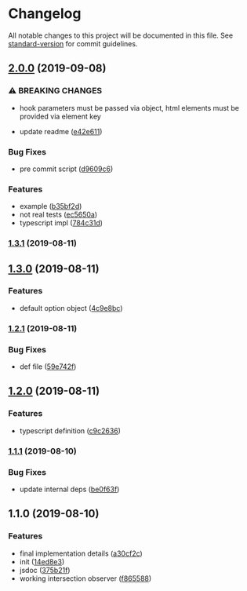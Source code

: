 # Changelog

All notable changes to this project will be documented in this file. See [standard-version](https://github.com/conventional-changelog/standard-version) for commit guidelines.

## [2.0.0](https://github.com/asyarb/use-intersection-observer/compare/v1.3.1...v2.0.0) (2019-09-08)


### ⚠ BREAKING CHANGES

* hook parameters must be passed via object, html elements must be provided via element key

* update readme ([e42e611](https://github.com/asyarb/use-intersection-observer/commit/e42e611))


### Bug Fixes

* pre commit script ([d9609c6](https://github.com/asyarb/use-intersection-observer/commit/d9609c6))


### Features

* example ([b35bf2d](https://github.com/asyarb/use-intersection-observer/commit/b35bf2d))
* not real tests ([ec5650a](https://github.com/asyarb/use-intersection-observer/commit/ec5650a))
* typescript impl ([784c31d](https://github.com/asyarb/use-intersection-observer/commit/784c31d))

### [1.3.1](https://github.com/asyarb/use-intersection-observer/compare/v1.3.0...v1.3.1) (2019-08-11)

## [1.3.0](https://github.com/asyarb/use-intersection-observer/compare/v1.2.1...v1.3.0) (2019-08-11)


### Features

* default option object ([4c9e8bc](https://github.com/asyarb/use-intersection-observer/commit/4c9e8bc))

### [1.2.1](https://github.com/asyarb/use-intersection-observer/compare/v1.2.0...v1.2.1) (2019-08-11)


### Bug Fixes

* def file ([59e742f](https://github.com/asyarb/use-intersection-observer/commit/59e742f))

## [1.2.0](https://github.com/asyarb/use-intersection-observer/compare/v1.1.1...v1.2.0) (2019-08-11)


### Features

* typescript definition ([c9c2636](https://github.com/asyarb/use-intersection-observer/commit/c9c2636))

### [1.1.1](https://github.com/asyarb/use-intersection-observer/compare/v1.1.0...v1.1.1) (2019-08-10)


### Bug Fixes

* update internal deps ([be0f63f](https://github.com/asyarb/use-intersection-observer/commit/be0f63f))

## 1.1.0 (2019-08-10)


### Features

* final implementation details ([a30cf2c](https://github.com/asyarb/use-intersection-observer/commit/a30cf2c))
* init ([14ed8e3](https://github.com/asyarb/use-intersection-observer/commit/14ed8e3))
* jsdoc ([375b21f](https://github.com/asyarb/use-intersection-observer/commit/375b21f))
* working intersection observer ([f865588](https://github.com/asyarb/use-intersection-observer/commit/f865588))
